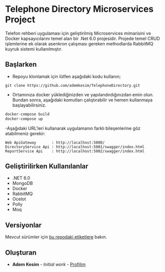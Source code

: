 # Telephone Directory Microservices Project

Telefon rehberi uygulaması için geliştirilmiş Microservices mimarisini ve Docker kapsayıcılarını temel alan bir .Net 6.0 projesidir. Projede temel CRUD işlemlerine ek olarak asenkron çalışması gereken methodlarda RabbitMQ kuyruk sistemi kullanılmıştır.

## Başlarken

- Repoyu klonlamak için lütfen aşağıdaki kodu kullanın;
```
git clone https://github.com/ademkesim/TelephoneDirectory.git
```
- Ortamınıza docker yüklediğinizden ve yapılandırdığınızdan emin olun. Bundan sonra, aşağıdaki komutları çalıştırabilir ve hemen kullanmaya başlayabilirsiniz.
```powershell
docker-compose build
docker-compose up
```
-Aşağıdaki URL'leri kullanarak uygulamanın farklı bileşenlerine göz atabilmeniz gerekir:
```
Web ApiGateway       : http://localhost:5000/
DirectoryService Api : http://localhost:5001/swagger/index.html
ReportService Api    : http://localhost:5002/swagger/index.html
```

## Geliştirilirken Kullanılanlar

* .NET 6.0
* MongoDB
* Docker
* RabbitMQ
* Ocelot
* Polly
* Moq

## Versiyonlar

Mevcut sürümler için [bu repodaki etiketlere](https://github.com/ademkesim/TelephoneDirectory/tags) bakın.

## Oluşturan

* **Adem Kesim** - *Initial work* - [Profilim](https://github.com/ademkesim)

